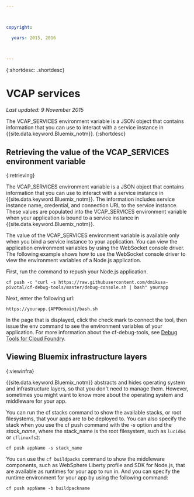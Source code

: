 ```yaml
---

 

copyright:

  years: 2015, 2016

 

---
```


{:shortdesc: .shortdesc}

# VCAP services

*Last updated: 9 November 2015*


The VCAP_SERVICES environment variable is a JSON object that contains information that you can use to interact with a service instance in {{site.data.keyword.Bluemix_notm}}.
{:shortdesc}


## Retrieving the value of the VCAP_SERVICES environment variable
{:retrieving}

The VCAP_SERVICES environment variable is a JSON object that contains information that you can use to interact with a service instance in {{site.data.keyword.Bluemix_notm}}. The information includes service instance name, credential, and connection URL to the service instance. These values are populated into the VCAP_SERVICES environment variable when your application is bound to a service instance in {{site.data.keyword.Bluemix_notm}}.

The value of the VCAP_SERVICES environment variable is available only when you bind a service instance to your application. You can view the application environment variables by using the WebSocket console driver. The following example shows how to use the WebSocket console driver to view the environment variables of a Node.js application.

First, run the command to repush your Node.js application.
```
cf push -c "curl -s https://raw.githubusercontent.com/dmikusa-pivotal/cf-debug-tools/master/debug-console.sh | bash" yourapp
```
Next, enter the following url:
```
https://yourapp.{APPDomain}/bash.sh
```
In the page that is displayed, click the check mark to connect the tool, then issue the env command to see the environment variables of your application. For more information about the cf-debug-tools, see [Debug Tools for Cloud Foundry](https://github.com/dmikusa-pivotal/cf-debug-tools).


## Viewing Bluemix infrastructure layers
{:viewinfra}


{{site.data.keyword.Bluemix_notm}} abstracts and hides operating system and infrastructure layers, so that you don't need to manage them. However, sometimes you might want to know more about the operating system and middleware for your app.

You can run the cf stacks command to show the available stacks, or root filesystems, that your apps are to be deployed to. You can also specify the stack when you use the cf push command with the *-s* option and the *stack_name*, where the stack_name is the root filesystem, such as `lucid64` or `cflinuxfs2`:
```
cf push appName -s stack_name
```
You can use the `cf buildpacks` command to show the middleware components, such as WebSphere Liberty profile and SDK for Node.js, that are available as runtimes for your app to run in. And you can specify the runtime environment for your app by using the following command:
```
cf push appName -b buildpackname
```
